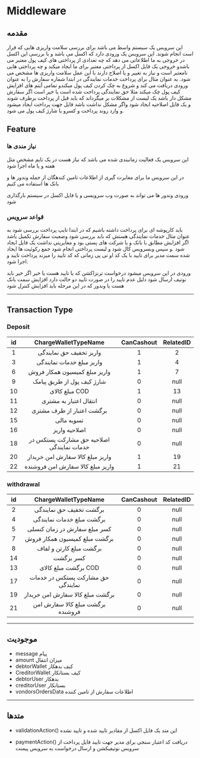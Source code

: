 
# Middleware

## مقدمه

این سرویس یک سیستم واسط می باشد برای بررسی سلامت واریزی هایی که قرار است انجام شوند. این سرویس یک ورودی دارد که اکسل می باشد و با بررسی این اکسل در خروجی به ما اطلاعاتی می دهد که چه تعدادی از پرداختی های کیف پول معتبر می باشدو خروجی یک فایل اکسل از پرداختی معتبر برای ما ایجاد میکند و چه پرداختی هایی  نامعتبر است و نیاز به تغییر و یا اصلاح دارند با این عمل سلامت واریزی ها مشخص می شود. به عنوان مثال برای پرداخت خدمات نمایندگی در ابتدا شماره سفارش را به عنوان ورودی دریافت می کند و شروع به چک کردن کیف پول میکندو تمامی آیتم های افزایش کیف پول چک میکند مثلا حق نمایندگی پرداخت شده است یا خیر است  اگر سفارش مشکل دار باشد یک لیست از مشکلات بر میگرداند که باید قبل از پرداخت برطرف شوند و یک فایل اصلاحیه ایجاد شود واگر مشکل نداشت باشد فایل جهت پرداخت ایجاد میشود و وارد روند پرداخت و کسرو یا شارژ کیف پول می شود.

## Feature

### نیاز مندی ها

این سرویس یک فعالیت زمانبندی شده می باشد که نیاز هست در یک تایم مشخص   مثل هفته و یا ماه اجرا شود 

در این سرویس ما برای مغایرت گیری از اطلاعات تامین کندهگان از جمله وندور ها و بانک ها استفاده می کنیم 


ورودی وندور ها می تواند به صورت وب سرویسی و یا فایل اکسل در سیستم بارگذاری شود 



### قواعد سرویس

باید کارپوشه ای برای پرداخت داشته باشیم که در ابتدا تایپ پرداخت بررسی شود به عنوان مثال خدمات نمایندگی هستش که باید بررسی شود وضعیت سفارش تکمیل باشد  اگر افزایش مطابق با بانک و یا شرکت های پستی بود و مغایریتی نداشت یک فایل ایجاد شود .و سپس وبسرویس کال شود و لیست پرداختی انجام شود
جمع رکوئیت ها ایجاد شده سمت مدیر برای تایید با یک کد او تی پی زمانی که کد تایید را میزند پرداخت تایید و اجرا شود.

ورودی در این سرویس میشود درخواست ترنزاکشن که یا تایید هست یا خیر
اگر خیر باید نوتیف ارسال شود دلیل عدم تایید را
در صورت تایید دو حالت دارد افزایش سمت بانک هست یا وندور که در این مرحله باید افزایش کنترل شود

---

## Transaction Type

### Deposit

| id | ChargeWalletTypeName    | CanCashout    | RelatedID |
| :-----: | :---: | :---: | :---: |
| 1 | واریز تخفیف حق نمایندگی | 1 | 2 |
| 3 | واریز مبلغ خدمات نمایندگی | 1 |4|
| 6 | واریز مبلغ کمیسیون همکار فروش | 1 | 7 |
| 9 | شارژ کیف پول از طریق پیامک | 0 | null|
| 10 | مبلغ کالای COD | 1 | 13 |
| 11| انتقال اعتبار به مشتری | 0 | null|
| 12 | برگشت اعتبار از طرف مشتری | 0 | null|
| 15 | تسویه مالی | 0 |null|
| 16 | اصلاحیه واریز | 0 |null|
| 18 | اصلاحیه حق مشارکت پستکس در خدمات نمایندگی | 0 |null|
| 20 | واریز مبلغ کالا سفارش امن خریدار | 1 |19|
| 22 | واریز مبلغ کالا سفارش امن فروشنده | 1 |21|

### withdrawal

| id | ChargeWalletTypeName    | CanCashout    | RelatedID |
| :-----: | :---: | :---: | :---: |
| 2 | برگشت تخفیف حق نمایندگی | 0 | null |
| 4 | برگشت مبلغ خدمات نمایندگی | 0 | null |
| 5 | کسر مبلغ سفارش در زمان کنسلی | 0 | null |
| 7 | برگشت مبلغ کمیسیون همکار فروش | 0 | null|
| 8 | برگشت مبلغ کارتن و لفاف | 0 | null|
| 14 | کسر برگشت |  0|null|
| 13 | برگشت مبلغ کالای COD | 0 |null|
| 17 | حق مشارکت پستکس در خدمات نمایندگی | 0 |null|
| 19 | برگشت مبلغ کالا سفارش امن خریدار | 0 |null|
| 21 | برگشت مبلغ کالا سفارش امن فروشنده | 0 |null|

---

## موجودیت

- message پیام
- amount میزان انتقال
- debtorWallet  کیف بدهکار
- CreditorWallet کیف بستانکار
- debtorUser بدهکار 
- creditorUser بستانکار
- vondorsOrdersData اطلاعات سفارش از تامین کننده

---

## متدها

- validationAction()
این متد یک فایل اکسل از مقادیر تایید شده و تایید نشده 

- paymentAction()
  دریافت کد اعتبار سنجی برای مدیر جهت تایید فایل پرداخت از سرویس نوتیفیکشن و ارسال درخواست به سرویس پیمنت